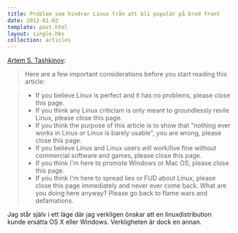 ```yaml
---
title: Problem som hindrar Linux från att bli populär på bred front
date: 2013-01-02
template: post.html
layout: single.hbs
collection: articles
---
```

[Artem S. Tashkinov](http://linuxfonts.narod.ru/why.linux.is.not.ready.for.the.desktop.current.html):

> Here are a few important considerations before you start reading this article:

> * If you believe Linux is perfect and it has no problems, please close this page.
> * If you think any Linux criticism is only meant to groundlessly revile Linux, please close this page.
> * If you think the purpose of this article is to show that "nothing ever works in Linux or Linux is barely usable", you are wrong, please close this page.
> * If you believe Linux and Linux users will work/live fine without commercial software and games, please close this page.
> * If you think I'm here to promote Windows or Mac OS, please close this page.
> * If you think I'm here to spread lies or FUD about Linux, please close this page immediately and never ever come back. What are you doing here anyway? Please go back to flame wars and defamations.

Jag står själv i ett läge där jag verkligen önskar att en linuxdistribution kunde ersätta OS X eller Windows. Verkligheten är dock en annan.